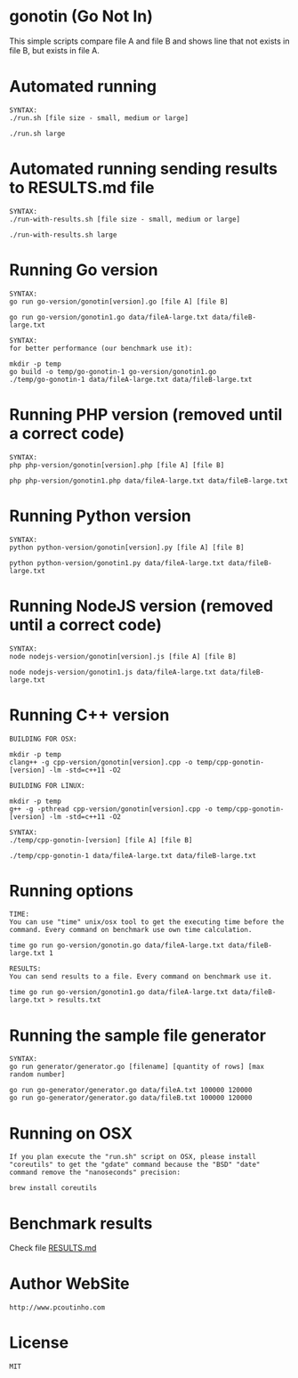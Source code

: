 # gonotin (Go Not In)

This simple scripts compare file A and file B and shows line that not exists in file B, but exists in file A.

# Automated running

    SYNTAX: 
    ./run.sh [file size - small, medium or large]

```
./run.sh large
```

# Automated running sending results to RESULTS.md file

    SYNTAX: 
    ./run-with-results.sh [file size - small, medium or large]

```
./run-with-results.sh large
```

# Running Go version 

    SYNTAX: 
    go run go-version/gonotin[version].go [file A] [file B]  

```
go run go-version/gonotin1.go data/fileA-large.txt data/fileB-large.txt
```


    SYNTAX: 
    for better performance (our benchmark use it):

```
mkdir -p temp
go build -o temp/go-gonotin-1 go-version/gonotin1.go
./temp/go-gonotin-1 data/fileA-large.txt data/fileB-large.txt
```    

# Running PHP version (removed until a correct code)

    SYNTAX: 
    php php-version/gonotin[version].php [file A] [file B] 

```
php php-version/gonotin1.php data/fileA-large.txt data/fileB-large.txt
```

# Running Python version

    SYNTAX: 
    python python-version/gonotin[version].py [file A] [file B] 

```
python python-version/gonotin1.py data/fileA-large.txt data/fileB-large.txt
```

# Running NodeJS version (removed until a correct code)

    SYNTAX: 
    node nodejs-version/gonotin[version].js [file A] [file B] 

```
node nodejs-version/gonotin1.js data/fileA-large.txt data/fileB-large.txt
```

# Running C++ version

    BUILDING FOR OSX:
    
```
mkdir -p temp
clang++ -g cpp-version/gonotin[version].cpp -o temp/cpp-gonotin-[version] -lm -std=c++11 -O2
```


    BUILDING FOR LINUX:
    
```
mkdir -p temp
g++ -g -pthread cpp-version/gonotin[version].cpp -o temp/cpp-gonotin-[version] -lm -std=c++11 -O2
```


    SYNTAX: 
    ./temp/cpp-gonotin-[version] [file A] [file B]

```
./temp/cpp-gonotin-1 data/fileA-large.txt data/fileB-large.txt
```

# Running options

    TIME: 
    You can use "time" unix/osx tool to get the executing time before the command. Every command on benchmark use own time calculation.
    
```
time go run go-version/gonotin.go data/fileA-large.txt data/fileB-large.txt 1
```

    RESULTS: 
    You can send results to a file. Every command on benchmark use it.

```
time go run go-version/gonotin1.go data/fileA-large.txt data/fileB-large.txt > results.txt
```

# Running the sample file generator

    SYNTAX: 
    go run generator/generator.go [filename] [quantity of rows] [max random number]

```
go run go-generator/generator.go data/fileA.txt 100000 120000
go run go-generator/generator.go data/fileB.txt 100000 120000
```

# Running on OSX

    If you plan execute the "run.sh" script on OSX, please install "coreutils" to get the "gdate" command because the "BSD" "date" command remove the "nanoseconds" precision:

```
brew install coreutils
```

# Benchmark results

Check file [RESULTS.md](RESULTS.md)

# Author WebSite

    http://www.pcoutinho.com

# License

    MIT
